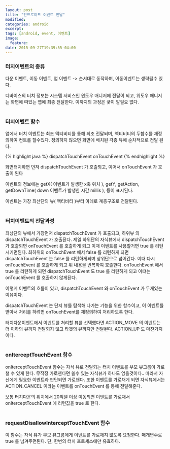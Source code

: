 ```yaml
---
layout: post
title: "안드로이드 이벤트 전달"
modified:
categories: android
excerpt:
tags: [android, event, 이벤트]
image:
  feature:
date: 2015-09-27T19:39:55-04:00
---
```

### 터치이벤트의 종류
다운 이벤트, 이동 이벤트, 업 이벤트  -> 순서대로 동작하며, 이동이벤트는 생략될수 있다. <br>

디바이스의 터치 정보는 시스템 서비스인 윈도우 매니저에 전달이 되고, 위도우 매니저는 화면에 떠있는 앱에 최종 전달한다.
이까지의 과정은 궂이 알필요 없다. <br><br>
	

### 터치이벤트 함수
앱에서 터치 이벤트는 최초 액티비티를 통해 최초 전달되며, 액티비티의 두함수를 재정의하여 컨트롤 할수있다. 정의하지 않으면 화면에 배치된 각종 뷰에 순차적으로 전달 된다.

{% highlight java %}
dispatchTouchEvent 
onTouchEvent 
{% endhighlight %}

화면터치하면 먼저 dispatchTouchEvent 가 호출되고, 이어서 onTouchEvent 가 호출이 된다

이벤트의 정보에는 getX( 이벤트가 발생한 x축 위치 ), getY, getAction, getDownTime( down 이벤트가 발생한 시간 millis ), 등이 표시된다.

이벤트는 가장 최산단의 뷰( 액티비티 )부터 아례로 계층구조로 전달된다.<br><br>

### 터치이벤트의 전달과정 
최상단의 뷰에서 가장먼저 dispatchTouchEvent 가 호출되고, 하위뷰 의 dispatchTouchEvent 가 호출된다.
제일 하위단의 자식뷰에서 dispatchTouchEvent 가 호출되면 onTouchEvent 를 호출하게 되고 이때 이벤트를 사용할거면 true 를 리턴시키면된다.
최하위의 onTouchEvent 에서 false 를 리턴하게 되면 dispatchTouchEvent 는 false 를 리턴하게되며 상위단으로 넘어간다. 이때 다시 onTouchEvent 를 호출하게 되고 위 내용을 반복하여 호출한다. onTouchEvent 에서 true 를 리턴하게 되면 dispatchTouchEvent 도 true 를 리턴하게 되고 이떄는 onTouchEvent 를 호출하지 않게된다.

이렇게 이벤트의 흐름이 있고, dispatchTouchEvent 와 onTouchEvent 가 두개있는 이유이다.

dispatchTouchEvent 는 단지 뷰를 탐색해 나가는 기능을 위한 함수이고, 이 이벤트를 받아서 처리를 하려면 onTouchEvent를 재정의하여 처리하도록 한다.


터치다운이벤트에서 이벤트를 처리할 뷰를 선택했다면 ACTION_MOVE 의 이벤트는 더 이하의 뷰까지 전달되지 않고 타겟의 뷰까지만 전달된다. ACTION_UP 도 마찬가지이다.<br><br>


### onIterceptTouchEvent 함수
onIterceptTouchEvent 함수는 자식 뷰로 전달되는 터치 이벤트를 부모 뷰그룹이 가로챌 수 있게 한다. 무작정 가로챈다면 쓸수 있는 자식뷰가 하나도 없을것이다..
따라서 자신에게 필요한 이벤트라 판단되면 가로챈다. 또한 이벤트를 가로채게 되면 자식뷰에서는 ACTION_CANCEL 이라는 이벤트를 onTouchEvent 를 통해 전달해준다.

보통 터치다운의 위치에서 20픽셀 이상 이동되면 이벤트를 가로채서 onIterceptTouchEvent 에 리턴값을 true 로 한다.<br><br>

### requestDisallowInterceptTouchEvent 함수
이 함수는 자식 뷰가 부모 뷰그룹에게 이벤트를 가로채지 않도록 요청한다. 매개변수로 true 를 넘겨주면된다. 단, 한번의 터치 프로세스에만 유효하다.

